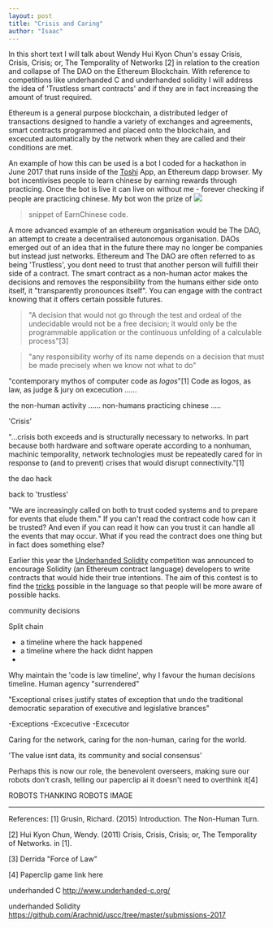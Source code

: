 ```yaml
---
layout: post
title: "Crisis and Caring"
author: "Isaac"
---
```


In this short text I will talk about Wendy Hui Kyon Chun's essay Crisis, Crisis, Crisis; or, The Temporality of Networks [2] in relation to the creation and collapse of The DAO on the Ethereum Blockchain. With reference to competitions like underhanded C and underhanded solidity I will address the idea of 'Trustless smart contracts' and if they are in fact increasing the amount of trust required.

Ethereum is a general purpose blockchain, a distributed ledger of transactions designed to handle a variety of exchanges and agreements, smart contracts programmed and placed onto the blockchain, and excecuted automatically by the network when they are called and their conditions are met. 

An example of how this can be used is a bot I coded for a hackathon in June 2017 that runs inside of the [Toshi](https://www.toshi.org/) App, an Ethereum dapp browser. My bot incentivises people to learn chinese by earning rewards through practicing. Once the bot is live it can live on without me - forever checking if people are practicing chinese. My bot won the prize of 
![](https://isaac-art.github.io/images/ecbot.png)
>snippet of EarnChinese code.

A more advanced example of an ethereum organisation would be The DAO, an attempt to create a decentralised autonomous organisation. DAOs emerged out of an idea that in the future there may no longer be companies but instead just networks. Ethereum and The DAO are often referred to as being 'Trustless', you dont need to trust that another person will fulfill their side of a contract. The smart contract as a non-human actor makes the decisions and removes the responsibility from the humans either side onto itself, it "transparently pronounces itself".  You can engage with the contract knowing that it offers certain possible futures. 

>"A decision that would not go through the test and ordeal of the undecidable would not be a free decision; it would only be the programmable application or the continuous unfolding of a calculable process"[3]

>"any responsibility worhy of its name depends on a decision that must be made precisely when we know not what to do"


"contemporary mythos of computer code as *logos*"[1]
Code as logos, as law, as judge & jury on excecution
......

the non-human activity ...... 
non-humans practicing chinese .....


'Crisis' 

"...crisis both exceeds and is structurally necessary to networks. In part because both hardware and software operate according to a nonhuman, machinic temporality, network technologies must be repeatedly cared for in response to (and to prevent) crises that would disrupt connectivity."[1]

the dao hack

back to 'trustless'

"We are increasingly called on both to trust coded systems and to prepare for events that elude them."
If you can't read the contract code how can it be trusted? And even if you can read it how can you trust it can handle all the events that may occur. What if you read the contract does one thing but in fact does something else?

Earlier this year the [Underhanded Solidity](http://u.solidity.cc/) competition was announced to encourage Solidity (an Ethereum contract language) developers to write contracts that would hide their true intentions. The aim of this contest is to find the [tricks](https://github.com/Arachnid/uscc/tree/master/submissions-2017) possible in the language so that people will be more aware of possible hacks. 




community decisions

Split chain
- a timeline where the hack happened
- a timeline where the hack didnt happen
- 

Why maintain the 'code is law timeline', why I favour the human decisions timeline. Human agency "surrendered"

"Exceptional crises justify states of exception that undo the traditional democratic separation of executive and legislative brances"

-Exceptions
-Excecutive
-Excecutor



Caring for the network, caring for the non-human, caring for the world. 

'The value isnt data, its community and social consensus'


Perhaps this is now our role, the benevolent overseers, making sure our robots don't crash, telling our paperclip ai it doesn't need to overthink it[4]

ROBOTS THANKING ROBOTS IMAGE


--------

References:
[1] Grusin, Richard. (2015) Introduction. The Non-Human Turn. 

[2] Hui Kyon Chun, Wendy. (2011) Crisis, Crisis, Crisis; or, The Temporality of Networks. in [1].

[3] Derrida "Force of Law" 

[4] Paperclip game link here

underhanded C http://www.underhanded-c.org/

underhanded Solidity https://github.com/Arachnid/uscc/tree/master/submissions-2017